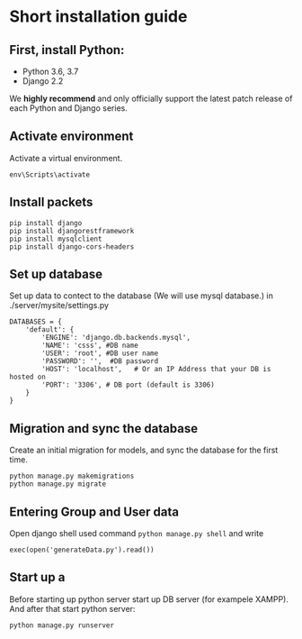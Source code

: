 # Short installation guide

## First, install Python:
- Python 3.6, 3.7
- Django 2.2

We **highly recommend** and only officially support the latest patch release of each Python and Django series.

## Activate environment
Activate a virtual environment.
```
env\Scripts\activate
```

## Install packets
```
pip install django
pip install djangorestframework
pip install mysqlclient
pip install django-cors-headers
```


## Set up database
Set up data to contect to the database (We will use mysql database.) in ./server/mysite/settings.py
```
DATABASES = {
    'default': {
        'ENGINE': 'django.db.backends.mysql',
        'NAME': 'csss', #DB name
        'USER': 'root', #DB user name
        'PASSWORD': '',  #DB password
        'HOST': 'localhost',   # Or an IP Address that your DB is hosted on
        'PORT': '3306', # DB port (default is 3306)
    }
}
```

## Migration and sync the database
Create an initial migration for models, and sync the database for the first time.
```
python manage.py makemigrations
python manage.py migrate
```
## Entering Group and User data
Open django shell used command ` python manage.py shell `
and write 
```
exec(open('generateData.py').read())
```

## Start up a 
Before starting up python server start up DB server (for exampele XAMPP).
And after that start python server:
```
python manage.py runserver
```
